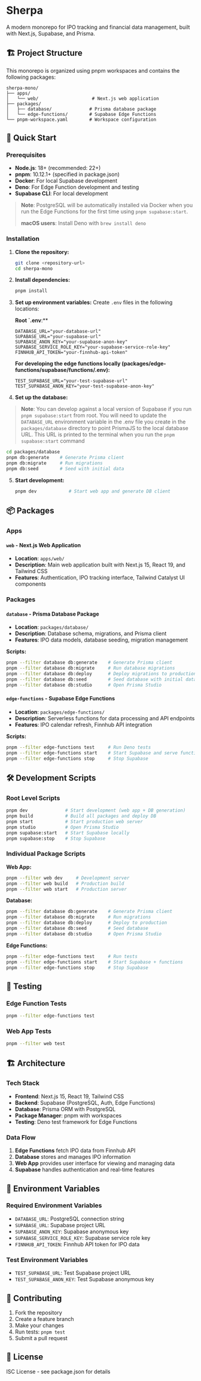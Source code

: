 # Sherpa

A modern monorepo for IPO tracking and financial data management, built with Next.js, Supabase, and Prisma.

## 🏗️ Project Structure

This monorepo is organized using pnpm workspaces and contains the following packages:

```
sherpa-mono/
├── apps/
│   └── web/                    # Next.js web application
├── packages/
│   ├── database/              # Prisma database package
│   └── edge-functions/        # Supabase Edge Functions
└── pnpm-workspace.yaml        # Workspace configuration
```

## 🚀 Quick Start

### Prerequisites

- **Node.js**: 18+ (recommended: 22+)
- **pnpm**: 10.12.1+ (specified in package.json)
- **Docker**: For local Supabase development
- **Deno**: For Edge Function development and testing
- **Supabase CLI**: For local development

> **Note**: PostgreSQL will be automatically installed via Docker when you run the Edge Functions for the first time using `pnpm supabase:start`.
>
> **macOS users**: Install Deno with `brew install deno`
### Installation

1. **Clone the repository:**

   ```bash
   git clone <repository-url>
   cd sherpa-mono
   ```

2. **Install dependencies:**

   ```bash
   pnpm install
   ```

3. **Set up environment variables:**
   Create `.env` files in the following locations:

   **Root `.env**:\*\*

   ```env
   DATABASE_URL="your-database-url"
   SUPABASE_URL="your-supabase-url"
   SUPABASE_ANON_KEY="your-supabase-anon-key"
   SUPABASE_SERVICE_ROLE_KEY="your-supabase-service-role-key"
   FINNHUB_API_TOKEN="your-finnhub-api-token"
   ```

   **For developing the edge functions locally (packages/edge-functions/supabase/functions/.env):**

   ```env
   TEST_SUPABASE_URL="your-test-supabase-url"
   TEST_SUPABASE_ANON_KEY="your-test-supabase-anon-key"
   ```

4. **Set up the database:**

> **Note**: You can develop against a local version of Supabase if you run `pnpm supabase:start` from root. You will need to update the `DATABASE_URL` environment variable in the .env file you create in the `packages/database` directory to point PrismaJS to the local database URL. This URL is printed to the terminal when you run the `pnpm supabase:start` command
```bash
cd packages/database
pnpm db:generate    # Generate Prisma client
pnpm db:migrate     # Run migrations
pnpm db:seed        # Seed with initial data
```

5. **Start development:**
   ```bash
   pnpm dev            # Start web app and generate DB client
   ```

## 📦 Packages

### Apps

#### `web` - Next.js Web Application

- **Location**: `apps/web/`
- **Description**: Main web application built with Next.js 15, React 19, and Tailwind CSS
- **Features**: Authentication, IPO tracking interface, Tailwind Catalyst UI components

### Packages

#### `database` - Prisma Database Package

- **Location**: `packages/database/`
- **Description**: Database schema, migrations, and Prisma client
- **Features**: IPO data models, database seeding, migration management

**Scripts:**

```bash
pnpm --filter database db:generate    # Generate Prisma client
pnpm --filter database db:migrate     # Run database migrations
pnpm --filter database db:deploy      # Deploy migrations to production
pnpm --filter database db:seed        # Seed database with initial data
pnpm --filter database db:studio      # Open Prisma Studio
```

#### `edge-functions` - Supabase Edge Functions

- **Location**: `packages/edge-functions/`
- **Description**: Serverless functions for data processing and API endpoints
- **Features**: IPO calendar refresh, Finnhub API integration

**Scripts:**

```bash
pnpm --filter edge-functions test     # Run Deno tests
pnpm --filter edge-functions start    # Start Supabase and serve functions
pnpm --filter edge-functions stop     # Stop Supabase
```

## 🛠️ Development Scripts

### Root Level Scripts

```bash
pnpm dev              # Start development (web app + DB generation)
pnpm build            # Build all packages and deploy DB
pnpm start            # Start production web server
pnpm studio           # Open Prisma Studio
pnpm supabase:start   # Start Supabase locally
pnpm supabase:stop    # Stop Supabase
```

### Individual Package Scripts

**Web App:**

```bash
pnpm --filter web dev     # Development server
pnpm --filter web build   # Production build
pnpm --filter web start   # Production server
```

**Database:**

```bash
pnpm --filter database db:generate    # Generate Prisma client
pnpm --filter database db:migrate     # Run migrations
pnpm --filter database db:deploy      # Deploy to production
pnpm --filter database db:seed        # Seed database
pnpm --filter database db:studio      # Open Prisma Studio
```

**Edge Functions:**

```bash
pnpm --filter edge-functions test     # Run tests
pnpm --filter edge-functions start    # Start Supabase + functions
pnpm --filter edge-functions stop     # Stop Supabase
```

## 🧪 Testing

### Edge Function Tests

```bash
pnpm --filter edge-functions test
```

### Web App Tests

```bash
pnpm --filter web test
```

## 🏗️ Architecture

### Tech Stack

- **Frontend**: Next.js 15, React 19, Tailwind CSS
- **Backend**: Supabase (PostgreSQL, Auth, Edge Functions)
- **Database**: Prisma ORM with PostgreSQL
- **Package Manager**: pnpm with workspaces
- **Testing**: Deno test framework for Edge Functions

### Data Flow

1. **Edge Functions** fetch IPO data from Finnhub API
2. **Database** stores and manages IPO information
3. **Web App** provides user interface for viewing and managing data
4. **Supabase** handles authentication and real-time features

## 📝 Environment Variables

### Required Environment Variables

- `DATABASE_URL`: PostgreSQL connection string
- `SUPABASE_URL`: Supabase project URL
- `SUPABASE_ANON_KEY`: Supabase anonymous key
- `SUPABASE_SERVICE_ROLE_KEY`: Supabase service role key
- `FINNHUB_API_TOKEN`: Finnhub API token for IPO data

### Test Environment Variables

- `TEST_SUPABASE_URL`: Test Supabase project URL
- `TEST_SUPABASE_ANON_KEY`: Test Supabase anonymous key

## 🤝 Contributing

1. Fork the repository
2. Create a feature branch
3. Make your changes
4. Run tests: `pnpm test`
5. Submit a pull request

## 📄 License

ISC License - see package.json for details